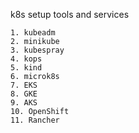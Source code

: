 k8s setup tools and services

    1. kubeadm
    2. minikube
    3. kubespray
    4. kops
    5. kind
    6. microk8s
    7. EKS
    8. GKE
    9. AKS
    10. OpenShift
    11. Rancher